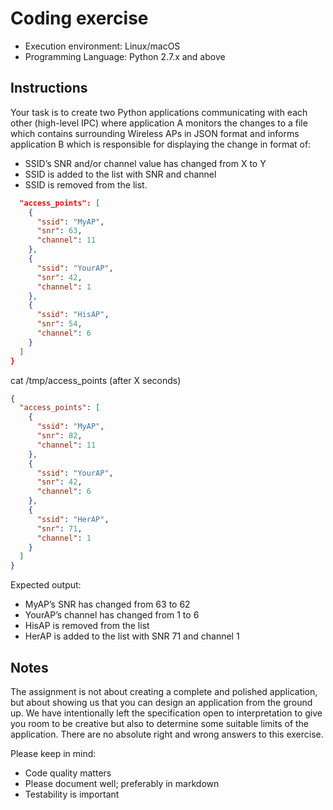 # Coding exercise

- Execution environment: Linux/macOS
- Programming Language: Python 2.7.x and above

## Instructions

Your task is to create two Python applications communicating with each other (high-level IPC) where application A monitors the changes to a file which contains surrounding Wireless APs in JSON format and informs application B which is responsible for displaying the change in format of:


- SSID’s SNR and/or channel value has changed from X to Y
- SSID is added to the list with SNR <SNR> and channel <CHANNEL>
- SSID is removed from the list.


```json
  "access_points": [
    {
      "ssid": "MyAP",
      "snr": 63,
      "channel": 11
    },
    {
      "ssid": "YourAP",
      "snr": 42,
      "channel": 1
    },
    {
      "ssid": "HisAP",
      "snr": 54,
      "channel": 6
    }
  ]
}
```

cat /tmp/access_points (after X seconds)

```json
{
  "access_points": [
    {
      "ssid": "MyAP",
      "snr": 82,
      "channel": 11
    },
    {
      "ssid": "YourAP",
      "snr": 42,
      "channel": 6
    },
    {
      "ssid": "HerAP",
      "snr": 71,
      "channel": 1
    }
  ]
}
```

Expected output:

- MyAP’s SNR has changed from 63 to 62
- YourAP’s channel has changed from 1 to 6
- HisAP is removed from the list
- HerAP is added to the list with SNR 71 and channel 1

## Notes

The assignment is not about creating a complete and polished application, but about showing us that you can design an application from the ground up. We have intentionally left the specification open to interpretation to give you room to be creative but also to determine some suitable limits of the application. There are no absolute right and wrong answers to this exercise.

Please keep in mind:

* Code quality matters
* Please document well; preferably in markdown
* Testability is important
